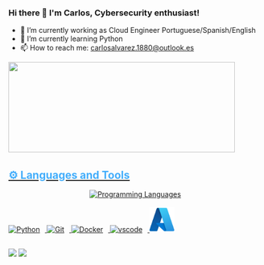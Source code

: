 ### Hi there 👋 I'm Carlos, Cybersecurity enthusiast!

- 💼 I’m currently working as Cloud Engineer Portuguese/Spanish/English
- 🌱 I’m currently learning Python
- 📫 How to reach me: carlosalvarez.1880@outlook.es

<div align-item=center>
 <a href="https://github.com/Carlos190420">
  <img width="450em" height="180em" src="https://github-readme-stats-sigma-five.vercel.app/api?username=Carlos190420&show_icons=true&theme=nightowl&include_all_commits=true&count_private=true&custom_title=Melch%20Roza%20%27s%20GitHub%20Stats"/> 
</div>
 
##
<!-- Languages and Tools -->
<h2 style="color: #44AEFB">⚙️ Languages and Tools</h2>
<div align="center" style="display:block;">
    <img width="100px" alt="Programming Languages" src="https://user-images.githubusercontent.com/78341798/194531121-47b0119a-ce00-439d-b586-125f86acb098.png"/> 
</div>
<br> 

  </a>    
  <a href="https://www.python.org/" target="_blank" rel="noreferrer">
      <img  alt="Python" height="50px" style="padding-right:10px;" src="https://cdn.jsdelivr.net/gh/devicons/devicon/icons/python/python-original.svg"/>
  </a>
  
 </a>
  <a href="https://git-scm.com/" target="_blank" rel="noreferrer">
      <img  alt="Git" height="50px" style="padding-right:10px;" src="https://cdn.jsdelivr.net/gh/devicons/devicon/icons/git/git-original.svg"/>
  </a>
  
  </a>
  <a href="https://www.docker.com/" target="_blank" rel="noreferrer">
      <img  alt="Docker" height="50px" style="padding-right:10px;" src="https://cdn.jsdelivr.net/gh/devicons/devicon/icons/docker/docker-plain-wordmark.svg"/>
  </a>
  </a>
  <a href="https://code.visualstudio.com/" target="_blank" rel="noreferrer">
      <img  alt="vscode" height="50px" style="padding-right:10px;"src="https://cdn.jsdelivr.net/gh/devicons/devicon/icons/vscode/vscode-original.svg"/>
  </a>
  </a>
  <a href="https://azure.microsoft.com/pt-br/get-started/azure-portal" target="_blank" rel="noreferrer">
      <img  alt="vscode" height="50px" style="padding-right:10px;"src="https://github.com/devicons/devicon/blob/v2.15.1/icons/azure/azure-original.svg"/>
  </a>

 ##

<div> 
  <a href = "mailto:carlosdanielalvarezrios@gmail.com"><img src="https://img.shields.io/badge/-Gmail-%23333?style=for-the-badge&logo=gmail&logoColor=white" target="_blank"></a>
  <a href="https://www.linkedin.com/in/carlos-daniel-alvarez-rios-922533ba/" target="_blank"><img src="https://img.shields.io/badge/-LinkedIn-%230077B5?style=for-the-badge&logo=linkedin&logoColor=white" target="_blank"></a> 
  
</div>
